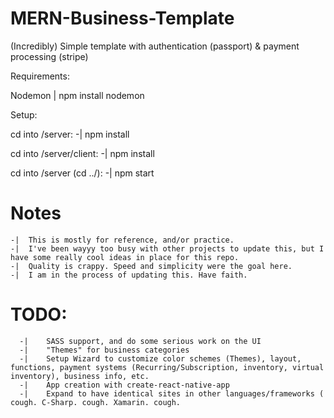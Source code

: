 # MERN-Business-Template
(Incredibly) Simple template with authentication (passport) & payment processing (stripe)


Requirements:

Nodemon     |     npm install nodemon



Setup:

  cd into /server:
      -|  npm install
  
  cd into /server/client:
      -|  npm install
      
      
      
  cd into /server (cd ../):
      -|  npm start
      
      
      
      
      
# Notes

    -|  This is mostly for reference, and/or practice. 
    -|  I've been wayyy too busy with other projects to update this, but I have some really cool ideas in place for this repo.
    -|  Quality is crappy. Speed and simplicity were the goal here. 
    -|  I am in the process of updating this. Have faith.
          
                
          
          
          
          
 # TODO:
      -|    SASS support, and do some serious work on the UI
      -|    "Themes" for business categories
      -|    Setup Wizard to customize color schemes (Themes), layout, functions, payment systems (Recurring/Subscription, inventory, virtual inventory), business info, etc.
      -|    App creation with create-react-native-app
      -|    Expand to have identical sites in other languages/frameworks ( cough. C-Sharp. cough. Xamarin. cough.

